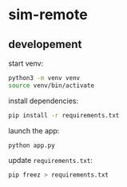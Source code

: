 # sim-remote

## developement

start venv:
```bash
python3 -m venv venv
source venv/bin/activate
```

install dependencies:
```bash
pip install -r requirements.txt
```

launch the app:
```
python app.py
```

update `requirements.txt`:
```bash
pip freez > requirements.txt
```

